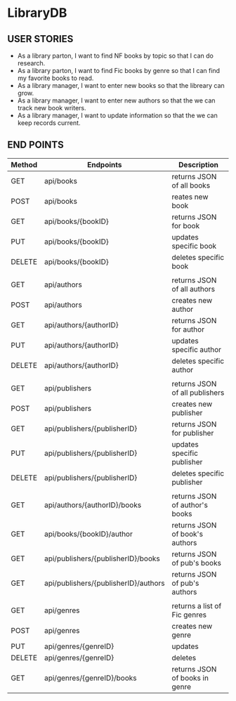 # LibraryDB

## USER STORIES
- As a library parton, I want to find NF books by topic so that I can do research.
- As a library parton, I want to find Fic books by genre so that I can find my favorite books to read.
- As a library manager, I want to enter new books so that the libreary can grow.
- As a library manager, I want to enter new authors so that the we can track new book writers.
- As a library manager, I want to update information so that the we can keep records current.

## END POINTS
|Method |Endpoints                           |Description                   |
|-------|------------------------------------|------------------------------|
|GET    |api/books                           |returns JSON of all books     |
|POST   |api/books                           |reates new book               |
|GET    |api/books/{bookID}                  |returns JSON for book         |
|PUT    |api/books/{bookID}                  |updates specific book         |
|DELETE	|api/books/{bookID}                  |deletes specific book         |
|       |                                    |                              |
|GET	|api/authors        	             |returns JSON of all authors   |
|POST	|api/authors			             |creates new author            |
|GET    |api/authors/{authorID}	             |returns JSON for author       |
|PUT    |api/authors/{authorID}              |updates specific author       |
|DELETE	|api/authors/{authorID}              |deletes specific author       |
|       |                                    |                              |  
|GET    |api/publishers                      |returns JSON of all publishers|
|POST	|api/publishers				         |creates new publisher         |
|GET    |api/publishers/{publisherID}        |returns JSON for publisher    |
|PUT    |api/publishers/{publisherID}        |updates specific publisher    |
|DELETE	|api/publishers/{publisherID}        |deletes specific publisher    |
|       |                                    |                              |
|GET	|api/authors/{authorID}/books        |returns JSON of author's books|
|GET    |api/books/{bookID}/author	         |returns JSON of book's authors|
|GET	|api/publishers/{publisherID}/books  |	returns JSON of pub's books |
|GET	|api/publishers/{publisherID}/authors|returns JSON of pub's authors |
|       |                                    |                              |
|GET	|api/genres							 |returns a list of Fic genres  |
|POST	|api/genres							 |creates new genre             |
|PUT    |api/genres/{genreID}				 |updates                       |
|DELETE |api/genres/{genreID}				 |deletes                       |
|GET    |api/genres/{genreID}/books			 |returns JSON of books in genre|




